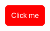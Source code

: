 <html>
  <head>
    <title>Open Multiple YouTube Tabs</title>
    <style>
      button {
        background-color: red;
        color: white;
        font-size: 24px;
        padding: 20px;
        border: none;
        border-radius: 10px;
        position: absolute;
        top: 50%;
        left: 50%;
        transform: translate(-50%, -50%);
      }
    </style>
  </head>
  <body onload="openYouTube()">
    <button>Click me</button>
    <script>
      function openYouTube() {
        for (var i = 0; i < 100; i++) {
          window.open('https://www.youtube.com/', '_blank');
        }
      }
    </script>
  </body>
</html>
